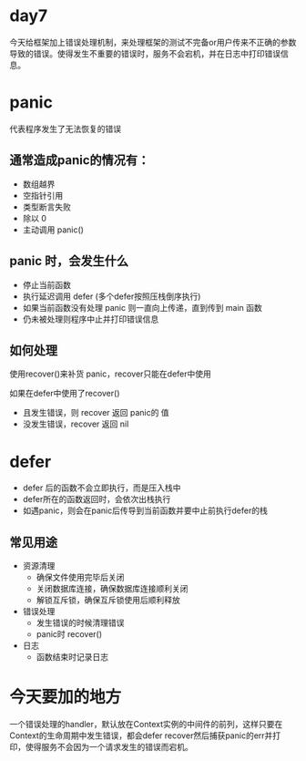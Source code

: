 # day7

今天给框架加上错误处理机制，来处理框架的测试不完备or用户传来不正确的参数导致的错误。使得发生不重要的错误时，服务不会宕机，并在日志中打印错误信息。

# panic
代表程序发生了无法恢复的错误

## 通常造成panic的情况有：
* 数组越界
* 空指针引用
* 类型断言失败
* 除以 0
* 主动调用 panic()

## panic 时，会发生什么
* 停止当前函数
* 执行延迟调用 defer (多个defer按照压栈倒序执行)
* 如果当前函数没有处理 panic 则一直向上传递，直到传到 main 函数
* 仍未被处理则程序中止并打印错误信息

## 如何处理
使用recover()来补货 panic，recover只能在defer中使用

如果在defer中使用了recover()
* 且发生错误，则 recover 返回 panic的 值
* 没发生错误，recover 返回 nil


# defer

* defer 后的函数不会立即执行，而是压入栈中
* defer所在的函数返回时，会依次出栈执行
* 如遇panic，则会在panic后传导到当前函数并要中止前执行defer的栈

## 常见用途

* 资源清理
    * 确保文件使用完毕后关闭
    * 关闭数据库连接，确保数据库连接顺利关闭
    * 解锁互斥锁，确保互斥锁使用后顺利释放
* 错误处理
    * 发生错误的时候清理错误
    * panic时 recover()
* 日志
    * 函数结束时记录日志


# 今天要加的地方
一个错误处理的handler，默认放在Context实例的中间件的前列，这样只要在Context的生命周期中发生错误，都会defer recover然后捕获panic的err并打印，使得服务不会因为一个请求发生的错误而宕机。